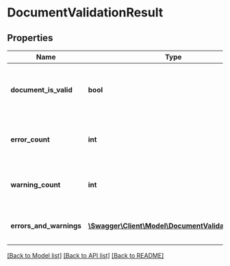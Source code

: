 # DocumentValidationResult

## Properties
Name | Type | Description | Notes
------------ | ------------- | ------------- | -------------
**document_is_valid** | **bool** | True if the document is valid and has no errors, false otherwise | [optional] 
**error_count** | **int** | Number of validation errors found in the document | [optional] 
**warning_count** | **int** | Number of validation warnings found in the document | [optional] 
**errors_and_warnings** | [**\Swagger\Client\Model\DocumentValidationError[]**](DocumentValidationError.md) | Details of errors and warnings found | [optional] 

[[Back to Model list]](../README.md#documentation-for-models) [[Back to API list]](../README.md#documentation-for-api-endpoints) [[Back to README]](../README.md)


